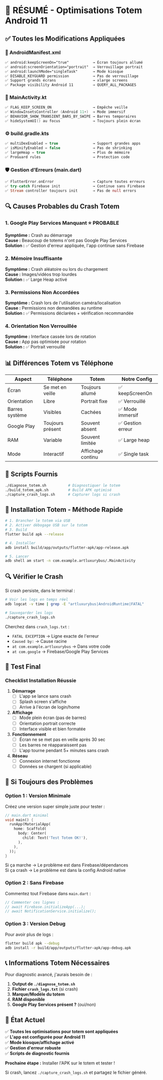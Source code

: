 # 🎯 RÉSUMÉ - Optimisations Totem Android 11

## ✅ Toutes les Modifications Appliquées

### 📱 AndroidManifest.xml
```xml
✅ android:keepScreenOn="true"           → Écran toujours allumé
✅ android:screenOrientation="portrait"  → Verrouillage portrait
✅ android:launchMode="singleTask"       → Mode kiosque
✅ DISABLE_KEYGUARD permission           → Pas de verrouillage
✅ Support grands écrans                 → xlarge screens
✅ Package visibility Android 11         → QUERY_ALL_PACKAGES
```

### 🔧 MainActivity.kt
```kotlin
✅ FLAG_KEEP_SCREEN_ON                   → Empêche veille
✅ WindowInsetsController (Android 11+)  → Mode immersif
✅ BEHAVIOR_SHOW_TRANSIENT_BARS_BY_SWIPE → Barres temporaires
✅ hideSystemUI() au focus               → Toujours plein écran
```

### ⚙️ build.gradle.kts
```gradle
✅ multiDexEnabled = true                → Support grandes apps
✅ isMinifyEnabled = false               → Pas de shrinking
✅ largeHeap = true                      → Plus de mémoire
✅ ProGuard rules                        → Protection code
```

### 🛡️ Gestion d'Erreurs (main.dart)
```dart
✅ FlutterError.onError                  → Capture toutes erreurs
✅ try-catch Firebase init               → Continue sans Firebase
✅ Stream controller toujours init       → Pas de null errors
```

## 🔍 Causes Probables du Crash Totem

### 1. Google Play Services Manquant ⭐ PROBABLE
**Symptôme :** Crash au démarrage  
**Cause :** Beaucoup de totems n'ont pas Google Play Services  
**Solution :** ✅ Gestion d'erreur appliquée, l'app continue sans Firebase

### 2. Mémoire Insuffisante
**Symptôme :** Crash aléatoire ou lors du chargement  
**Cause :** Images/vidéos trop lourdes  
**Solution :** ✅ Large Heap activé

### 3. Permissions Non Accordées
**Symptôme :** Crash lors de l'utilisation caméra/localisation  
**Cause :** Permissions non demandées au runtime  
**Solution :** ✅ Permissions déclarées + vérification recommandée

### 4. Orientation Non Verrouillée
**Symptôme :** Interface cassée lors de rotation  
**Cause :** App pas optimisée pour rotation  
**Solution :** ✅ Portrait verrouillé

## 📊 Différences Totem vs Téléphone

| Aspect | Téléphone | Totem | Notre Config |
|--------|-----------|-------|--------------|
| Écran | Se met en veille | Toujours allumé | ✅ keepScreenOn |
| Orientation | Libre | Portrait fixe | ✅ Verrouillé |
| Barres système | Visibles | Cachées | ✅ Mode immersif |
| Google Play | Toujours présent | Souvent absent | ✅ Gestion erreur |
| RAM | Variable | Souvent limitée | ✅ Large heap |
| Mode | Interactif | Affichage continu | ✅ Single task |

## 🚀 Scripts Fournis

```bash
./diagnose_totem.sh          # Diagnostiquer le totem
./build_totem_apk.sh         # Build APK optimisé
./capture_crash_logs.sh      # Capturer logs si crash
```

## 📱 Installation Totem - Méthode Rapide

```bash
# 1. Brancher le totem via USB
# 2. Activer débogage USB sur le totem
# 3. Build
flutter build apk --release

# 4. Installer
adb install build/app/outputs/flutter-apk/app-release.apk

# 5. Lancer
adb shell am start -n com.example.artluxurybus/.MainActivity
```

## 🔍 Vérifier le Crash

Si crash persiste, dans le terminal :

```bash
# Voir les logs en temps réel
adb logcat -v time | grep -E "artluxurybus|AndroidRuntime|FATAL"

# Sauvegarder les logs
./capture_crash_logs.sh
```

Cherchez dans `crash_logs.txt` :
- `FATAL EXCEPTION` → Ligne exacte de l'erreur
- `Caused by:` → Cause racine
- `at com.example.artluxurybus` → Dans votre code
- `at com.google` → Firebase/Google Play Services

## 🎯 Test Final

### Checklist Installation Réussie

1. **Démarrage**
   - [ ] L'app se lance sans crash
   - [ ] Splash screen s'affiche
   - [ ] Arrive à l'écran de login/home

2. **Affichage**
   - [ ] Mode plein écran (pas de barres)
   - [ ] Orientation portrait correcte
   - [ ] Interface visible et bien formatée

3. **Fonctionnement**
   - [ ] Écran ne se met pas en veille après 30 sec
   - [ ] Les barres ne réapparaissent pas
   - [ ] L'app tourne pendant 5+ minutes sans crash

4. **Réseau**
   - [ ] Connexion internet fonctionne
   - [ ] Données se chargent (si applicable)

## 🔧 Si Toujours des Problèmes

### Option 1 : Version Minimale
Créez une version super simple juste pour tester :

```dart
// main.dart minimal
void main() {
  runApp(MaterialApp(
    home: Scaffold(
      body: Center(
        child: Text('Test Totem OK!'),
      ),
    ),
  ));
}
```

Si ça marche → Le problème est dans Firebase/dépendances  
Si ça crash → Le problème est dans la config Android native

### Option 2 : Sans Firebase
Commentez tout Firebase dans `main.dart` :

```dart
// Commenter ces lignes :
// await Firebase.initializeApp(...);
// await NotificationService.initialize();
```

### Option 3 : Version Debug
Pour avoir plus de logs :

```bash
flutter build apk --debug
adb install -r build/app/outputs/flutter-apk/app-debug.apk
```

## 📞 Informations Totem Nécessaires

Pour diagnostic avancé, j'aurais besoin de :

1. **Output de `./diagnose_totem.sh`**
2. **Fichier `crash_logs.txt`** (si crash)
3. **Marque/Modèle du totem**
4. **RAM disponible**
5. **Google Play Services présent ?** (oui/non)

## 🎉 État Actuel

✅ **Toutes les optimisations pour totem sont appliquées**  
✅ **L'app est configurée pour Android 11**  
✅ **Mode kiosque/affichage activé**  
✅ **Gestion d'erreur robuste**  
✅ **Scripts de diagnostic fournis**  

**Prochaine étape :** Installer l'APK sur le totem et tester !

Si crash, lancez `./capture_crash_logs.sh` et partagez le fichier généré.
